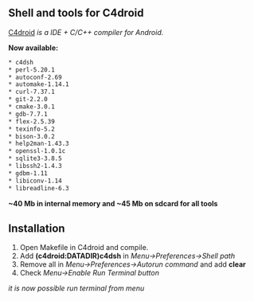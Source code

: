 Shell and tools for C4droid
----------------------------
[C4droid] *is a IDE + C/C++ compiler for Android.*

**Now available:**
```sh
* c4dsh
* perl-5.20.1
* autoconf-2.69
* automake-1.14.1
* curl-7.37.1
* git-2.2.0
* cmake-3.0.1
* gdb-7.7.1
* flex-2.5.39
* texinfo-5.2
* bison-3.0.2
* help2man-1.43.3
* openssl-1.0.1c
* sqlite3-3.8.5
* libssh2-1.4.3
* gdbm-1.11
* libiconv-1.14
* libreadline-6.3
```
**~40 Mb in internal memory and ~45 Mb on sdcard for all tools**

Installation
--------------

1.  Open Makefile in C4droid and compile.
2.  Add **(c4droid:DATADIR)c4dsh**  in *Menu->Preferences->Shell path*
3.  Remove all in *Menu->Preferences->Autorun command* and add **clear**
4.  Check *Menu->Enable Run Terminal button*

*it is now possible run terminal from menu*

[C4droid]:https://play.google.com/store/apps/details?id=com.n0n3m4.droidc